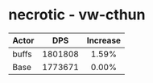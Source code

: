 # necrotic - vw-cthun
| Actor | DPS | Increase |
|---|:---:|:---:|
|buffs|1801808|1.59%|
|Base|1773671|0.00%|
